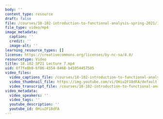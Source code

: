 ```yaml
---
body: ''
content_type: resource
draft: false
file: /courses/18-102-introduction-to-functional-analysis-spring-2021/18102-sp21-lecture-7_360p_16_9.mp4
file_type: video/mp4
image_metadata:
  caption: ''
  credit: ''
  image-alt: ''
learning_resource_types: []
license: https://creativecommons.org/licenses/by-nc-sa/4.0/
resourcetype: Video
title: 18.102 SP21 Lecture 7.mp4
uid: 8f7fe8b9-6f86-4554-8468-b45954457585
video_files:
  video_captions_file: /courses/18-102-introduction-to-functional-analysis-spring-2021/1eAtUZjS7NbAhXhwIwOWTqUpMM0teSTrQ_transcript.webvtt
  video_thumbnail_file: https://img.youtube.com/vi/OHiu2F18dFA/default.jpg
  video_transcript_file: /courses/18-102-introduction-to-functional-analysis-spring-2021/1eAtUZjS7NbAhXhwIwOWTqUpMM0teSTrQ_transcript.pdf
video_metadata:
  video_speakers: ''
  video_tags: ''
  youtube_description: ''
  youtube_id: OHiu2F18dFA
---
```

